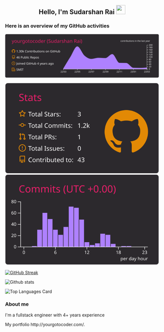 <h2 align="center">Hello, I'm Sudarshan Rai  <img src="https://user-images.githubusercontent.com/39955420/147578264-bae0526c-028a-49d2-8af8-d08bb4edbd2a.gif" height="30" width="30"></h2>

<h3>Here is an overview of my GitHub activities</h3> 

<!-- Github Profile Summary -->
![](https://raw.githubusercontent.com/yourgotocoder/yourgotocoder/main/profile-summary-card-output/monokai/0-profile-details.svg)
<!-- ![](https://raw.githubusercontent.com/yourgotocoder/yourgotocoder/main/profile-summary-card-output/monokai/1-repos-per-language.svg) -->
<!-- ![](https://raw.githubusercontent.com/yourgotocoder/yourgotocoder/main/profile-summary-card-output/monokai/2-most-commit-language.svg) -->
![](https://raw.githubusercontent.com/yourgotocoder/yourgotocoder/main/profile-summary-card-output/monokai/3-stats.svg)
![](https://raw.githubusercontent.com/yourgotocoder/yourgotocoder/main/profile-summary-card-output/monokai/4-productive-time.svg)
<!--Keeping the streak alive  -->
[![GitHub Streak](http://github-readme-streak-stats.herokuapp.com?user=yourgotocoder&theme=monokai-metallian)](https://git.io/streak-stats)

![Github stats](https://github-readme-stats.vercel.app/api?username=yourgotocoder&theme=monokai&show_icons=true&count_private=true_hide_rank=false_show_owner_true)

![Top Languages Card](https://github-readme-stats.vercel.app/api/top-langs/?username=yourgotocoder&theme=monokai)

<h3>About me</h3>
<p>I'm a fullstack engineer with 4+ years experience</p> 
<p>My portfolio http://yourgotocoder.com/.</p>


<!-- [![Views](https://komarev.com/ghpvc/?username=yourgotocoder&color=yellow&style=for-the-badge&label=PORTFOLIO+VIEWS)](https://yourgotocoder.com/)  -->
